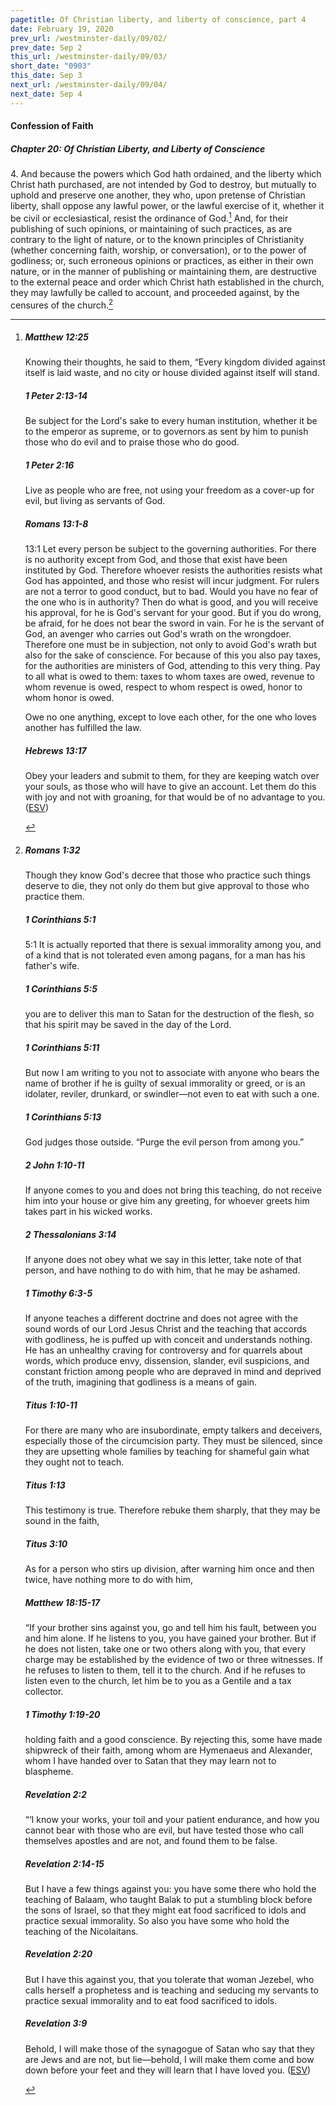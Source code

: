```yaml
---
pagetitle: Of Christian liberty, and liberty of conscience, part 4
date: February 19, 2020
prev_url: /westminster-daily/09/02/
prev_date: Sep 2
this_url: /westminster-daily/09/03/
short_date: "0903"
this_date: Sep 3
next_url: /westminster-daily/09/04/
next_date: Sep 4
---
```


#### Confession of Faith

##### Chapter 20: Of Christian Liberty, and Liberty of Conscience

<span class="q">4.</span> And because the powers which God hath ordained, and the liberty which Christ hath purchased, are not intended by God to destroy, but mutually to uphold and preserve one another, they who, upon pretense of Christian liberty, shall oppose any lawful power, or the lawful exercise of it, whether it be civil or ecclesiastical, resist the ordinance of God.[^fnref:wcf1] And, for their publishing of such opinions, or maintaining of such practices, as are contrary to the light of nature, or to the known principles of Christianity (whether concerning faith, worship, or conversation), or to the power of godliness; or, such erroneous opinions or practices, as either in their own nature, or in the manner of publishing or maintaining them, are destructive to the external peace and order which Christ hath established in the church, they may lawfully be called to account, and proceeded against, by the censures of the church.[^fnref:wcf2]

[^fnref:wcf1]: <div class="esv"><h5>Matthew 12:25</h5> <div class="esv-text"><p id="p40012025.01-1">Knowing their thoughts, he said to them, <span class="woc">&#8220;Every kingdom divided against itself is laid waste, and no city or house divided against itself will stand.</span></p> </div><h5>1 Peter 2:13-14</h5> <div class="esv-text"> <p id="p60002013.04-2">Be subject for the Lord's sake to every human institution, whether it be to the emperor as supreme, or to governors as sent by him to punish those who do evil and to praise those who do good.</p> </div><h5>1 Peter 2:16</h5> <div class="esv-text"><p id="p60002016.01-3">Live as people who are free, not using your freedom as a cover-up for evil, but living as servants of God.</p> </div><h5>Romans 13:1-8</h5> <div class="esv-text"> <p id="p45013001.05-4"><span class="chapter-num" id="v45013001-4">13:1&nbsp;</span>Let every person be subject to the governing authorities. For there is no authority except from God, and those that exist have been instituted by God. Therefore whoever resists the authorities resists what God has appointed, and those who resist will incur judgment. For rulers are not a terror to good conduct, but to bad. Would you have no fear of the one who is in authority? Then do what is good, and you will receive his approval, for he is God's servant for your good. But if you do wrong, be afraid, for he does not bear the sword in vain. For he is the servant of God, an avenger who carries out God's wrath on the wrongdoer. Therefore one must be in subjection, not only to avoid God's wrath but also for the sake of conscience. For because of this you also pay taxes, for the authorities are ministers of God, attending to this very thing. Pay to all what is owed to them: taxes to whom taxes are owed, revenue to whom revenue is owed, respect to whom respect is owed, honor to whom honor is owed.</p>   <p id="p45013008.06-4">Owe no one anything, except to love each other, for the one who loves another has fulfilled the law.</p> </div><h5>Hebrews 13:17</h5> <div class="esv-text"><p id="p58013017.01-5">Obey your leaders and submit to them, for they are keeping watch over your souls, as those who will have to give an account. Let them do this with joy and not with groaning, for that would be of no advantage to you.  (<a href="http://www.esv.org" class="copyright">ESV</a>)</p> </div> </div>

[^fnref:wcf2]: <div class="esv"><h5>Romans 1:32</h5> <div class="esv-text"><p id="p45001032.01-1">Though they know God's decree that those who practice such things deserve to die, they not only do them but give approval to those who practice them.</p> </div><h5>1 Corinthians 5:1</h5> <div class="esv-text"> <p id="p46005001.06-2"><span class="chapter-num" id="v46005001-2">5:1&nbsp;</span>It is actually reported that there is sexual immorality among you, and of a kind that is not tolerated even among pagans, for a man has his father's wife.</p> </div><h5>1 Corinthians 5:5</h5> <div class="esv-text"><p id="p46005005.01-3">you are to deliver this man to Satan for the destruction of the flesh, so that his spirit may be saved in the day of the Lord.</p> </div><h5>1 Corinthians 5:11</h5> <div class="esv-text"><p id="p46005011.01-4">But now I am writing to you not to associate with anyone who bears the name of brother if he is guilty of sexual immorality or greed, or is an idolater, reviler, drunkard, or swindler&#8212;not even to eat with such a one.</p> </div><h5>1 Corinthians 5:13</h5> <div class="esv-text"><p id="p46005013.01-5">God judges those outside. &#8220;Purge the evil person from among you.&#8221;</p> </div><h5>2 John 1:10-11</h5> <div class="esv-text"><p id="p63001010.01-6">If anyone comes to you and does not bring this teaching, do not receive him into your house or give him any greeting, for whoever greets him takes part in his wicked works.</p> </div><h5>2 Thessalonians 3:14</h5> <div class="esv-text"><p id="p53003014.01-7">If anyone does not obey what we say in this letter, take note of that person, and have nothing to do with him, that he may be ashamed.</p> </div><h5>1 Timothy 6:3-5</h5> <div class="esv-text"><p id="p54006003.01-8">If anyone teaches a different doctrine and does not agree with the sound words of our Lord Jesus Christ and the teaching that accords with godliness, he is puffed up with conceit and understands nothing. He has an unhealthy craving for controversy and for quarrels about words, which produce envy, dissension, slander, evil suspicions, and constant friction among people who are depraved in mind and deprived of the truth, imagining that godliness is a means of gain.</p> </div><h5>Titus 1:10-11</h5> <div class="esv-text"><p id="p56001010.01-9">For there are many who are insubordinate, empty talkers and deceivers, especially those of the circumcision party. They must be silenced, since they are upsetting whole families by teaching for shameful gain what they ought not to teach.</p> </div><h5>Titus 1:13</h5> <div class="esv-text"><p id="p56001013.01-10">This testimony is true. Therefore rebuke them sharply, that they may be sound in the faith,</p> </div><h5>Titus 3:10</h5> <div class="esv-text"><p id="p56003010.01-11">As for a person who stirs up division, after warning him once and then twice, have nothing more to do with him,</p> </div><h5>Matthew 18:15-17</h5> <div class="esv-text"> <p id="p40018015.07-12"><span class="woc">&#8220;If your brother sins against you, go and tell him his fault, between you and him alone. If he listens to you, you have gained your brother.</span> <span class="woc">But if he does not listen, take one or two others along with you, that every charge may be established by the evidence of two or three witnesses.</span> <span class="woc">If he refuses to listen to them, tell it to the church. And if he refuses to listen even to the church, let him be to you as a Gentile and a tax collector.</span></p> </div><h5>1 Timothy 1:19-20</h5> <div class="esv-text"><p id="p54001019.01-13">holding faith and a good conscience. By rejecting this, some have made shipwreck of their faith, among whom are Hymenaeus and Alexander, whom I have handed over to Satan that they may learn not to blaspheme.</p> </div><h5>Revelation 2:2</h5> <div class="esv-text"><p class="chapter-first" id="p66002002.01-14"><span class="woc">&#8220;&#8216;I know your works, your toil and your patient endurance, and how you cannot bear with those who are evil, but have tested those who call themselves apostles and are not, and found them to be false.</span></p> </div><h5>Revelation 2:14-15</h5> <div class="esv-text"><p id="p66002014.01-15"><span class="woc">But I have a few things against you: you have some there who hold the teaching of Balaam, who taught Balak to put a stumbling block before the sons of Israel, so that they might eat food sacrificed to idols and practice sexual immorality.</span> <span class="woc">So also you have some who hold the teaching of the Nicolaitans.</span></p> </div><h5>Revelation 2:20</h5> <div class="esv-text"><p id="p66002020.01-16"><span class="woc">But I have this against you, that you tolerate that woman Jezebel, who calls herself a prophetess and is teaching and seducing my servants to practice sexual immorality and to eat food sacrificed to idols.</span></p> </div><h5>Revelation 3:9</h5> <div class="esv-text"><p id="p66003009.01-17"><span class="woc">Behold, I will make those of the synagogue of Satan who say that they are Jews and are not, but lie&#8212;behold, I will make them come and bow down before your feet and they will learn that I have loved you.</span>  (<a href="http://www.esv.org" class="copyright">ESV</a>)</p> </div> </div>

